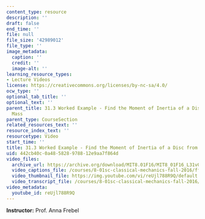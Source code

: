 ```yaml
---
content_type: resource
description: ''
draft: false
end_time: ''
file: null
file_size: '42989012'
file_type: ''
image_metadata:
  caption: ''
  credit: ''
  image-alt: ''
learning_resource_types:
- Lecture Videos
license: https://creativecommons.org/licenses/by-nc-sa/4.0/
ocw_type: ''
optional_tab_title: ''
optional_text: ''
parent_title: 31.3 Worked Example - Find the Moment of Inertia of a Disc from a Falling
  Mass
parent_type: CourseSection
related_resources_text: ''
resource_index_text: ''
resourcetype: Video
start_time: ''
title: 31.3 Worked Example - Find the Moment of Inertia of a Disc from a Falling Mass
uid: 442cb40c-0a48-5828-9788-12e9aa7f864d
video_files:
  archive_url: https://archive.org/download/MIT8.01F16/MIT8_01F16_L31v03_360p.mp4
  video_captions_file: /courses/8-01sc-classical-mechanics-fall-2016/ff2c11063e3f5b34adbc7122b60d3848_reUjl788R9Q.vtt
  video_thumbnail_file: https://img.youtube.com/vi/reUjl788R9Q/default.jpg
  video_transcript_file: /courses/8-01sc-classical-mechanics-fall-2016/e8e1bb954c9371b939405f4b0148e4fa_reUjl788R9Q.pdf
video_metadata:
  youtube_id: reUjl788R9Q
---
```

**Instructor:** Prof. Anna Frebel